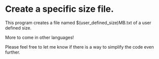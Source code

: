 # Create a specific size file.
This program creates a file named $(user_defined_size)MB.txt of a user defined size. 

More to come in other languages!

Please feel free to let me know if there is a way to simplify the code even further.
